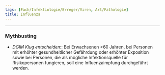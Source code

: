 ```yaml
---
tags: [Fach/Infektiologie/Erreger/Viren, Art/Pathologie]
title: Influenza
---
```

---
### Mythbusting
- *DGIM Klug entscheiden*:: Bei Erwachsenen >60 Jahren, bei Personen mit erhöhter gesundheitlicher Gefährdung oder erhöhter Exposition sowie bei Personen, die als mögliche Infektionsquelle für Risikopersonen fungieren, soll eine Influenzaimpfung durchgeführt werden.
